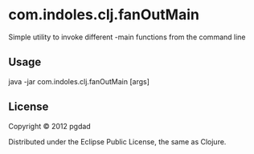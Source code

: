 # com.indoles.clj.fanOutMain

Simple utility to invoke different -main functions from the command line

## Usage

java -jar com.indoles.clj.fanOutMain <nameSpace> [args]

## License

Copyright © 2012 pgdad

Distributed under the Eclipse Public License, the same as Clojure.
